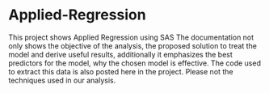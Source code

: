 # Applied-Regression
This project shows Applied Regression using SAS
The documentation not only shows the objective of the analysis, the proposed solution to treat the model and derive useful results,
additionally it emphasizes the best predictors for the model, why the chosen model is effective.
The code used to extract this data is also posted here in the project.
Please not the techniques used in our analysis.
